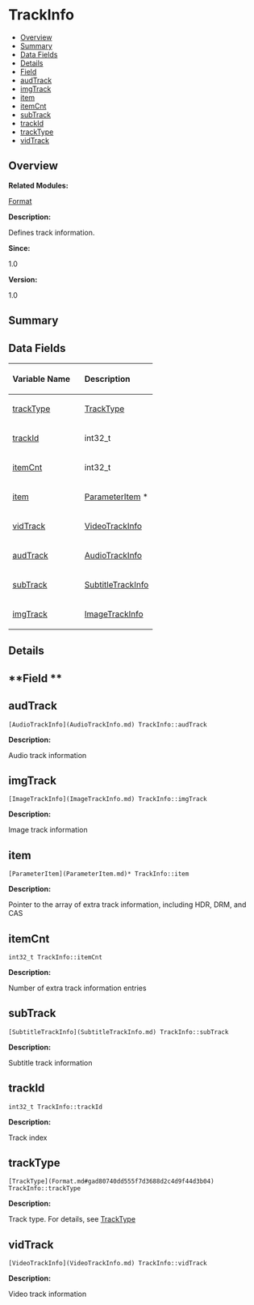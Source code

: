 # TrackInfo<a name="ZH-CN_TOPIC_0000001055358148"></a>

-   [Overview](#section356081685165636)
-   [Summary](#section1006894799165636)
-   [Data Fields](#pub-attribs)
-   [Details](#section1984291573165636)
-   [Field](#section258879702165636)
-   [audTrack](#a491fd1e304e19924d5d1c81aa07c3425)
-   [imgTrack](#a6c7a67bd3651140b5551e407aa07fccc)
-   [item](#a6548bea85adbb29bd0a4029a1d6f1c1c)
-   [itemCnt](#aa3140178f070f85c2c778410b96db77a)
-   [subTrack](#a3ae6adfd7981cd2e87223fb2d47f2805)
-   [trackId](#aeb352032456b0841382a015d6f256529)
-   [trackType](#a8b7ca46e972b746fb3f7a634cd07d6c4)
-   [vidTrack](#aaa84d3f413e5d742953e6ba0d0a35276)

## **Overview**<a name="section356081685165636"></a>

**Related Modules:**

[Format](Format.md)

**Description:**

Defines track information. 

**Since:**

1.0

**Version:**

1.0

## **Summary**<a name="section1006894799165636"></a>

## Data Fields<a name="pub-attribs"></a>

<a name="table153039875165636"></a>
<table><thead align="left"><tr id="row196146953165636"><th class="cellrowborder" valign="top" width="50%" id="mcps1.1.3.1.1"><p id="p155895776165636"><a name="p155895776165636"></a><a name="p155895776165636"></a>Variable Name</p>
</th>
<th class="cellrowborder" valign="top" width="50%" id="mcps1.1.3.1.2"><p id="p1562676806165636"><a name="p1562676806165636"></a><a name="p1562676806165636"></a>Description</p>
</th>
</tr>
</thead>
<tbody><tr id="row726057853165636"><td class="cellrowborder" valign="top" width="50%" headers="mcps1.1.3.1.1 "><p id="p556436346165636"><a name="p556436346165636"></a><a name="p556436346165636"></a><a href="TrackInfo.md#a8b7ca46e972b746fb3f7a634cd07d6c4">trackType</a></p>
</td>
<td class="cellrowborder" valign="top" width="50%" headers="mcps1.1.3.1.2 "><p id="p1144688719165636"><a name="p1144688719165636"></a><a name="p1144688719165636"></a><a href="Format.md#gad80740dd555f7d3688d2c4d9f44d3b04">TrackType</a> </p>
</td>
</tr>
<tr id="row240226356165636"><td class="cellrowborder" valign="top" width="50%" headers="mcps1.1.3.1.1 "><p id="p1149774443165636"><a name="p1149774443165636"></a><a name="p1149774443165636"></a><a href="TrackInfo.md#aeb352032456b0841382a015d6f256529">trackId</a></p>
</td>
<td class="cellrowborder" valign="top" width="50%" headers="mcps1.1.3.1.2 "><p id="p1221984258165636"><a name="p1221984258165636"></a><a name="p1221984258165636"></a>int32_t </p>
</td>
</tr>
<tr id="row1560651143165636"><td class="cellrowborder" valign="top" width="50%" headers="mcps1.1.3.1.1 "><p id="p757997407165636"><a name="p757997407165636"></a><a name="p757997407165636"></a><a href="TrackInfo.md#aa3140178f070f85c2c778410b96db77a">itemCnt</a></p>
</td>
<td class="cellrowborder" valign="top" width="50%" headers="mcps1.1.3.1.2 "><p id="p1742087245165636"><a name="p1742087245165636"></a><a name="p1742087245165636"></a>int32_t </p>
</td>
</tr>
<tr id="row1510728303165636"><td class="cellrowborder" valign="top" width="50%" headers="mcps1.1.3.1.1 "><p id="p1320286307165636"><a name="p1320286307165636"></a><a name="p1320286307165636"></a><a href="TrackInfo.md#a6548bea85adbb29bd0a4029a1d6f1c1c">item</a></p>
</td>
<td class="cellrowborder" valign="top" width="50%" headers="mcps1.1.3.1.2 "><p id="p882350588165636"><a name="p882350588165636"></a><a name="p882350588165636"></a><a href="ParameterItem.md">ParameterItem</a> * </p>
</td>
</tr>
<tr id="row9016420165636"><td class="cellrowborder" valign="top" width="50%" headers="mcps1.1.3.1.1 "><p id="p2109098283165636"><a name="p2109098283165636"></a><a name="p2109098283165636"></a><a href="TrackInfo.md#aaa84d3f413e5d742953e6ba0d0a35276">vidTrack</a></p>
</td>
<td class="cellrowborder" valign="top" width="50%" headers="mcps1.1.3.1.2 "><p id="p1812481773165636"><a name="p1812481773165636"></a><a name="p1812481773165636"></a><a href="VideoTrackInfo.md">VideoTrackInfo</a> </p>
</td>
</tr>
<tr id="row1550977522165636"><td class="cellrowborder" valign="top" width="50%" headers="mcps1.1.3.1.1 "><p id="p712074012165636"><a name="p712074012165636"></a><a name="p712074012165636"></a><a href="TrackInfo.md#a491fd1e304e19924d5d1c81aa07c3425">audTrack</a></p>
</td>
<td class="cellrowborder" valign="top" width="50%" headers="mcps1.1.3.1.2 "><p id="p2030060717165636"><a name="p2030060717165636"></a><a name="p2030060717165636"></a><a href="AudioTrackInfo.md">AudioTrackInfo</a> </p>
</td>
</tr>
<tr id="row1592917977165636"><td class="cellrowborder" valign="top" width="50%" headers="mcps1.1.3.1.1 "><p id="p36765192165636"><a name="p36765192165636"></a><a name="p36765192165636"></a><a href="TrackInfo.md#a3ae6adfd7981cd2e87223fb2d47f2805">subTrack</a></p>
</td>
<td class="cellrowborder" valign="top" width="50%" headers="mcps1.1.3.1.2 "><p id="p1099322210165636"><a name="p1099322210165636"></a><a name="p1099322210165636"></a><a href="SubtitleTrackInfo.md">SubtitleTrackInfo</a> </p>
</td>
</tr>
<tr id="row1329422804165636"><td class="cellrowborder" valign="top" width="50%" headers="mcps1.1.3.1.1 "><p id="p1177369268165636"><a name="p1177369268165636"></a><a name="p1177369268165636"></a><a href="TrackInfo.md#a6c7a67bd3651140b5551e407aa07fccc">imgTrack</a></p>
</td>
<td class="cellrowborder" valign="top" width="50%" headers="mcps1.1.3.1.2 "><p id="p2034155330165636"><a name="p2034155330165636"></a><a name="p2034155330165636"></a><a href="ImageTrackInfo.md">ImageTrackInfo</a> </p>
</td>
</tr>
</tbody>
</table>

## **Details**<a name="section1984291573165636"></a>

## **Field **<a name="section258879702165636"></a>

## audTrack<a name="a491fd1e304e19924d5d1c81aa07c3425"></a>

```
[AudioTrackInfo](AudioTrackInfo.md) TrackInfo::audTrack
```

 **Description:**

Audio track information 

## imgTrack<a name="a6c7a67bd3651140b5551e407aa07fccc"></a>

```
[ImageTrackInfo](ImageTrackInfo.md) TrackInfo::imgTrack
```

 **Description:**

Image track information 

## item<a name="a6548bea85adbb29bd0a4029a1d6f1c1c"></a>

```
[ParameterItem](ParameterItem.md)* TrackInfo::item
```

 **Description:**

Pointer to the array of extra track information, including HDR, DRM, and CAS 

## itemCnt<a name="aa3140178f070f85c2c778410b96db77a"></a>

```
int32_t TrackInfo::itemCnt
```

 **Description:**

Number of extra track information entries 

## subTrack<a name="a3ae6adfd7981cd2e87223fb2d47f2805"></a>

```
[SubtitleTrackInfo](SubtitleTrackInfo.md) TrackInfo::subTrack
```

 **Description:**

Subtitle track information 

## trackId<a name="aeb352032456b0841382a015d6f256529"></a>

```
int32_t TrackInfo::trackId
```

 **Description:**

Track index 

## trackType<a name="a8b7ca46e972b746fb3f7a634cd07d6c4"></a>

```
[TrackType](Format.md#gad80740dd555f7d3688d2c4d9f44d3b04) TrackInfo::trackType
```

 **Description:**

Track type. For details, see  [TrackType](Format.md#gad80740dd555f7d3688d2c4d9f44d3b04) 

## vidTrack<a name="aaa84d3f413e5d742953e6ba0d0a35276"></a>

```
[VideoTrackInfo](VideoTrackInfo.md) TrackInfo::vidTrack
```

 **Description:**

Video track information 

